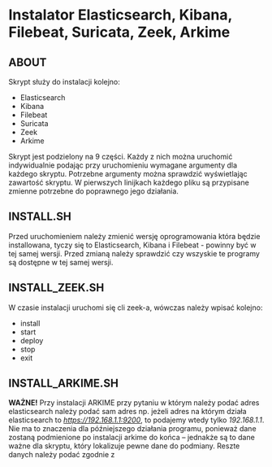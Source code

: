 # Instalator Elasticsearch, Kibana, Filebeat, Suricata, Zeek, Arkime

## ABOUT
Skrypt służy do instalacji kolejno:
- Elasticsearch
- Kibana
- Filebeat
- Suricata
- Zeek
- Arkime

Skrypt jest podzielony na 9 części. Każdy z nich można uruchomić indywidualnie 
podając przy uruchomieniu wymagane argumenty dla każdego skryptu. Potrzebne 
argumenty można sprawdzić wyświetlając zawartość skryptu. W pierwszych linijkach 
każdego pliku są przypisane zmienne potrzebne do poprawnego jego działania.

## INSTALL.SH
Przed uruchomieniem należy zmienić wersję oprogramowania która będzie installowana,
tyczy się to Elasticsearch, Kibana i Filebeat - powinny być w tej samej wersji. 
Przed zmianą należy sprawdzić czy wszyskie te programy są dostępne w tej samej
wersji.

## INSTALL_ZEEK.SH
W czasie instalacji uruchomi się cli zeek-a, wówczas należy wpisać kolejno:
- install
- start
- deploy
- stop
- exit

## INSTALL_ARKIME.SH
**WAŻNE!**
Przy instalacji ARKIME przy pytaniu w którym należy podać adres elasticsearch 
należy podać sam adres np. jeżeli adres na którym działa elasticsearch 
to _https://192.168.1.1:9200_, to podajemy wtedy tylko _192.168.1.1_. 
Nie ma to znaczenia dla późniejszego działania programu, ponieważ dane zostaną 
podmienione po instalacji arkime do końca – jednakże są to dane ważne dla skryptu, 
który lokalizuje pewne dane do podmiany. Reszte danych należy podać zgodnie z 
